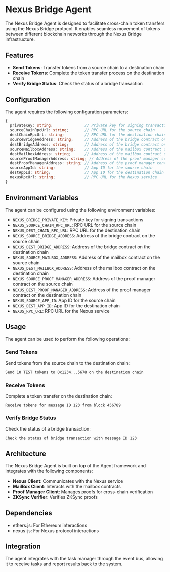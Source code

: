 # Nexus Bridge Agent

The Nexus Bridge Agent is designed to facilitate cross-chain token transfers using the Nexus Bridge protocol. It enables seamless movement of tokens between different blockchain networks through the Nexus Bridge infrastructure.

## Features

- **Send Tokens**: Transfer tokens from a source chain to a destination chain
- **Receive Tokens**: Complete the token transfer process on the destination chain
- **Verify Bridge Status**: Check the status of a bridge transaction

## Configuration

The agent requires the following configuration parameters:

```typescript
{
  privateKey: string;              // Private key for signing transactions
  sourceChainRpcUrl: string;       // RPC URL for the source chain
  destChainRpcUrl: string;         // RPC URL for the destination chain
  sourceBridgeAddress: string;     // Address of the bridge contract on the source chain
  destBridgeAddress: string;       // Address of the bridge contract on the destination chain
  sourceMailboxAddress: string;    // Address of the mailbox contract on the source chain
  destMailboxAddress: string;      // Address of the mailbox contract on the destination chain
  sourceProofManagerAddress: string; // Address of the proof manager contract on the source chain
  destProofManagerAddress: string; // Address of the proof manager contract on the destination chain
  sourceAppId: string;             // App ID for the source chain
  destAppId: string;               // App ID for the destination chain
  nexusRpcUrl: string;             // RPC URL for the Nexus service
}
```

## Environment Variables

The agent can be configured using the following environment variables:

- `NEXUS_BRIDGE_PRIVATE_KEY`: Private key for signing transactions
- `NEXUS_SOURCE_CHAIN_RPC_URL`: RPC URL for the source chain
- `NEXUS_DEST_CHAIN_RPC_URL`: RPC URL for the destination chain
- `NEXUS_SOURCE_BRIDGE_ADDRESS`: Address of the bridge contract on the source chain
- `NEXUS_DEST_BRIDGE_ADDRESS`: Address of the bridge contract on the destination chain
- `NEXUS_SOURCE_MAILBOX_ADDRESS`: Address of the mailbox contract on the source chain
- `NEXUS_DEST_MAILBOX_ADDRESS`: Address of the mailbox contract on the destination chain
- `NEXUS_SOURCE_PROOF_MANAGER_ADDRESS`: Address of the proof manager contract on the source chain
- `NEXUS_DEST_PROOF_MANAGER_ADDRESS`: Address of the proof manager contract on the destination chain
- `NEXUS_SOURCE_APP_ID`: App ID for the source chain
- `NEXUS_DEST_APP_ID`: App ID for the destination chain
- `NEXUS_RPC_URL`: RPC URL for the Nexus service

## Usage

The agent can be used to perform the following operations:

### Send Tokens

Send tokens from the source chain to the destination chain:

```
Send 10 TEST tokens to 0x1234...5678 on the destination chain
```

### Receive Tokens

Complete a token transfer on the destination chain:

```
Receive tokens for message ID 123 from block 456789
```

### Verify Bridge Status

Check the status of a bridge transaction:

```
Check the status of bridge transaction with message ID 123
```

## Architecture

The Nexus Bridge Agent is built on top of the Agent framework and integrates with the following components:

- **Nexus Client**: Communicates with the Nexus service
- **MailBox Client**: Interacts with the mailbox contracts
- **Proof Manager Client**: Manages proofs for cross-chain verification
- **ZKSync Verifier**: Verifies ZKSync proofs

## Dependencies

- ethers.js: For Ethereum interactions
- nexus-js: For Nexus protocol interactions

## Integration

The agent integrates with the task manager through the event bus, allowing it to receive tasks and report results back to the system. 